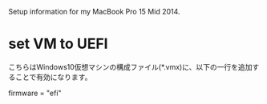 Setup information for my MacBook Pro 15 Mid 2014.


# set VM to UEFI

こちらはWindows10仮想マシンの構成ファイル(*.vmx)に、以下の一行を追加することで有効になります。

firmware = "efi"

